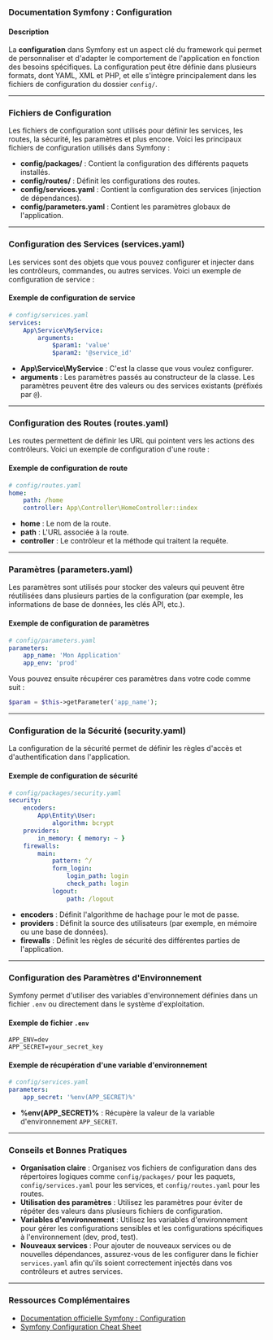 ### Documentation Symfony : Configuration

#### Description

La **configuration** dans Symfony est un aspect clé du framework qui permet de personnaliser et d'adapter le comportement de l'application en fonction des besoins spécifiques. La configuration peut être définie dans plusieurs formats, dont YAML, XML et PHP, et elle s'intègre principalement dans les fichiers de configuration du dossier `config/`.

---

### Fichiers de Configuration

Les fichiers de configuration sont utilisés pour définir les services, les routes, la sécurité, les paramètres et plus encore. Voici les principaux fichiers de configuration utilisés dans Symfony :

- **config/packages/** : Contient la configuration des différents paquets installés.
- **config/routes/** : Définit les configurations des routes.
- **config/services.yaml** : Contient la configuration des services (injection de dépendances).
- **config/parameters.yaml** : Contient les paramètres globaux de l'application.

---

### Configuration des Services (services.yaml)

Les services sont des objets que vous pouvez configurer et injecter dans les contrôleurs, commandes, ou autres services. Voici un exemple de configuration de service :

#### Exemple de configuration de service

```yaml
# config/services.yaml
services:
    App\Service\MyService:
        arguments:
            $param1: 'value'
            $param2: '@service_id'
```

- **App\Service\MyService** : C'est la classe que vous voulez configurer.
- **arguments** : Les paramètres passés au constructeur de la classe. Les paramètres peuvent être des valeurs ou des services existants (préfixés par `@`).

---

### Configuration des Routes (routes.yaml)

Les routes permettent de définir les URL qui pointent vers les actions des contrôleurs. Voici un exemple de configuration d'une route :

#### Exemple de configuration de route

```yaml
# config/routes.yaml
home:
    path: /home
    controller: App\Controller\HomeController::index
```

- **home** : Le nom de la route.
- **path** : L'URL associée à la route.
- **controller** : Le contrôleur et la méthode qui traitent la requête.

---

### Paramètres (parameters.yaml)

Les paramètres sont utilisés pour stocker des valeurs qui peuvent être réutilisées dans plusieurs parties de la configuration (par exemple, les informations de base de données, les clés API, etc.).

#### Exemple de configuration de paramètres

```yaml
# config/parameters.yaml
parameters:
    app_name: 'Mon Application'
    app_env: 'prod'
```

Vous pouvez ensuite récupérer ces paramètres dans votre code comme suit :

```php
$param = $this->getParameter('app_name');
```

---

### Configuration de la Sécurité (security.yaml)

La configuration de la sécurité permet de définir les règles d'accès et d'authentification dans l'application.

#### Exemple de configuration de sécurité

```yaml
# config/packages/security.yaml
security:
    encoders:
        App\Entity\User:
            algorithm: bcrypt
    providers:
        in_memory: { memory: ~ }
    firewalls:
        main:
            pattern: ^/
            form_login:
                login_path: login
                check_path: login
            logout:
                path: /logout
```

- **encoders** : Définit l'algorithme de hachage pour le mot de passe.
- **providers** : Définit la source des utilisateurs (par exemple, en mémoire ou une base de données).
- **firewalls** : Définit les règles de sécurité des différentes parties de l'application.

---

### Configuration des Paramètres d'Environnement

Symfony permet d'utiliser des variables d'environnement définies dans un fichier `.env` ou directement dans le système d'exploitation.

#### Exemple de fichier `.env`

```env
APP_ENV=dev
APP_SECRET=your_secret_key
```

#### Exemple de récupération d'une variable d'environnement

```yaml
# config/services.yaml
parameters:
    app_secret: '%env(APP_SECRET)%'
```

- **%env(APP_SECRET)%** : Récupère la valeur de la variable d'environnement `APP_SECRET`.

---

### Conseils et Bonnes Pratiques

- **Organisation claire** : Organisez vos fichiers de configuration dans des répertoires logiques comme `config/packages/` pour les paquets, `config/services.yaml` pour les services, et `config/routes.yaml` pour les routes.
- **Utilisation des paramètres** : Utilisez les paramètres pour éviter de répéter des valeurs dans plusieurs fichiers de configuration.
- **Variables d'environnement** : Utilisez les variables d'environnement pour gérer les configurations sensibles et les configurations spécifiques à l'environnement (dev, prod, test).
- **Nouveaux services** : Pour ajouter de nouveaux services ou de nouvelles dépendances, assurez-vous de les configurer dans le fichier `services.yaml` afin qu'ils soient correctement injectés dans vos contrôleurs et autres services.

---

### Ressources Complémentaires

- [Documentation officielle Symfony : Configuration](https://symfony.com/doc/current/configuration.html)
- [Symfony Configuration Cheat Sheet](https://symfony.com/doc/current/reference/configuration.html)